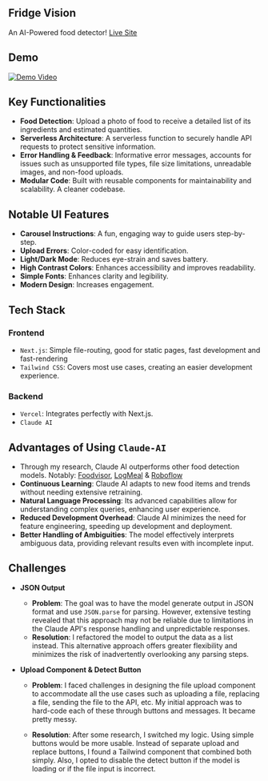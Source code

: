## Fridge Vision
An AI-Powered food detector! [Live Site](https://fridge-vision-x.vercel.app)

## Demo
[![Demo Video](https://img.youtube.com/vi/78NxnliU7IY/0.jpg)](h[ttps://www.youtube.com/watch?v=YOUTUBE_VIDEO_ID_HERE](https://youtu.be/78NxnliU7IY))

## Key Functionalities
- **Food Detection**: Upload a photo of food to receive a detailed list of its ingredients and estimated quantities.
- **Serverless Architecture**: A serverless function to securely handle API requests to protect sensitive information.
- **Error Handling & Feedback**: Informative error messages, accounts for issues such as unsupported file types, file size limitations, unreadable images, and non-food uploads.
- **Modular Code**: Built with reusable components for maintainability and scalability. A cleaner codebase.

## Notable UI Features
- **Carousel Instructions**: A fun, engaging way to guide users step-by-step.
- **Upload Errors**: Color-coded for easy identification.
- **Light/Dark Mode**: Reduces eye-strain and saves battery.
- **High Contrast Colors**: Enhances accessibility and improves readability.
- **Simple Fonts**: Enhances clarity and legibility.
- **Modern Design**: Increases engagement.

## Tech Stack

### Frontend
- `Next.js`: Simple file-routing, good for static pages, fast development and fast-rendering
- `Tailwind CSS`: Covers most use cases, creating an easier development experience.

### Backend
- `Vercel`: Integrates perfectly with Next.js.
- `Claude AI`

## Advantages of Using `Claude-AI`
- Through my research, Claude AI outperforms other food detection models. Notably: [Foodvisor](https://www.foodvisor.io/en/vision/), [LogMeal](https://logmeal.com/api/demo/) & [Roboflow](https://universe.roboflow.com/fridgeitems/object-fridge-items/model/1?image=https%3A%2F%2Fsource.roboflow.com%2FhMTNbTsxvtZV8ca02dU1rFUOjSh2%2FsbpIo1SWb2JCUP9HfV2M%2Foriginal.jpg)
- **Continuous Learning**: Claude AI adapts to new food items and trends without needing extensive retraining.
- **Natural Language Processing**: Its advanced capabilities allow for understanding complex queries, enhancing user experience.
- **Reduced Development Overhead**: Claude AI minimizes the need for feature engineering, speeding up development and deployment.
- **Better Handling of Ambiguities**: The model effectively interprets ambiguous data, providing relevant results even with incomplete input.

## Challenges
- **JSON Output**
  - **Problem**: The goal was to have the model generate output in JSON format and use `JSON.parse` for parsing. However, extensive testing revealed that this approach may not be reliable due to limitations in the Claude API's response handling and unpredictable responses.
  - **Resolution**: I refactored the model to output the data as a list instead. This alternative approach offers greater flexibility and minimizes the risk of inadvertently overlooking any parsing steps.

 - **Upload Component & Detect Button**
   - **Problem**: I faced challenges in designing the file upload component to accommodate all the use cases such as uploading a file, replacing a file, sending the file to the API, etc. My initial approach was to hard-code each of these through buttons and messages. It became pretty messy.

   - **Resolution**: After some research, I switched my logic. Using simple buttons would be more usable. Instead of separate upload and replace buttons, I found a Tailwind component that combined both simply. Also, I opted to disable the detect button if the model is loading or if the file input is incorrect.
